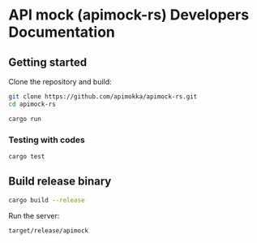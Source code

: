 # API mock (apimock-rs) Developers Documentation

## Getting started

Clone the repository and build:

```sh
git clone https://github.com/apimokka/apimock-rs.git
cd apimock-rs

cargo run
```

### Testing with codes

```
cargo test
```

## Build release binary

```bash
cargo build --release
```

Run the server:

```bash
target/release/apimock
```
